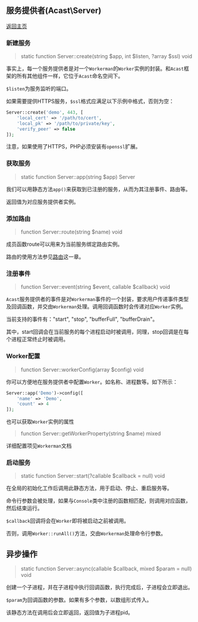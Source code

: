 ## 服务提供者(Acast\\Server)

[返回主页](../Readme.md)

### 新建服务

> static function Server::create(string $app, int $listen, ?array $ssl) void

事实上，每一个服务提供者是对一个`Workerman`的`Worker`实例的封装。和`Acast`框架的所有其他组件一样，它位于`Acast`命名空间下。

`$listen`为服务监听的端口。

如果需要提供HTTPS服务，`$ssl`格式应满足以下示例中格式，否则为空：

```php
Server::create('demo', 443, [
    'local_cert' => '/path/to/cert',
    'local_pk' => '/path/to/private/key',
    'verify_peer' => false
]);
```

注意，如果使用了HTTPS，PHP必须安装有`openssl`扩展。

### 获取服务

> static function Server::app(string $app) Server

我们可以用静态方法`app()`来获取到已注册的服务，从而为其注册事件、路由等。

返回值为对应服务提供者实例。

### 添加路由

> function Server::route(string $name) void

成员函数route可以用来为当前服务绑定路由实例。

路由的使用方法参见[路由](Router.md)这一章。

### 注册事件

> function Server::event(string $event, callable $callback) void

`Acast`服务提供者的事件是对`Workerman`事件的一个封装，要求用户传递事件类型及回调函数，并交由`Workerman`处理。调用回调函数时会传递对应`Worker`实例。

当前支持的事件有："start", "stop", "bufferFull", "bufferDrain"。

其中，start回调会在当前服务的每个进程启动时被调用，同理，stop回调是在每个进程正常终止时被调用。

### Worker配置

> function Server::workerConfig(array $config) void

你可以方便地在服务提供者中配置`Worker`。如名称、进程数等。如下所示：

```php
Server::app('Demo')->config([
    'name' => 'Demo',
    'count' => 4
]);
```

也可以获取`Worker`实例的属性

> function Server::getWorkerProperty(string $name) mixed

详细配置项见`Workerman`文档

### 启动服务

> static function Server::start(?callable $callback = null) void

在全局的初始化工作后调用此静态方法，用于启动、停止、重启服务等。

命令行参数会被处理，如果与`Console`类中注册的函数相匹配，则调用对应函数，然后结束运行。

`$callback`回调将会在`Worker`即将被启动之前被调用。

否则，调用`Worker::runAll()`方法，交由`Workerman`处理命令行参数。

## 异步操作

> static function Server::async(callable $callback, mixed $param = null) void

创建一个子进程，并在子进程中执行回调函数，执行完成后，子进程会立即退出。

`$param`为回调函数的参数。如果有多个参数，以数组形式传入。

该静态方法在调用后会立即返回，返回值为子进程pid。